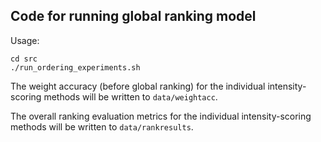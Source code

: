 ## Code for running global ranking model

Usage:
```
cd src
./run_ordering_experiments.sh
```

The weight accuracy (before global ranking) for the individual intensity-scoring 
methods will be written to `data/weightacc`.

The overall ranking evaluation metrics for the individual intensity-scoring methods
will be written to `data/rankresults`.
